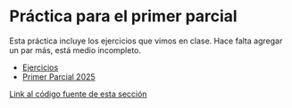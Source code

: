 # Práctica para el primer parcial
Esta práctica incluye los ejercicios que vimos en clase. Hace falta agregar un par más, está medio incompleto.

- [Ejercicios](Exercises.md)
- [Primer Parcial 2025](primer_parcial.md)

[Link al código fuente de esta sección](https://github.com/FranCalveyra/conc-summary/tree/main/src/Pr%C3%A1ctica/Primer%20Parcial)
